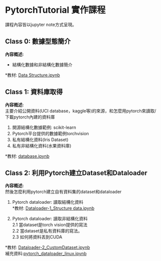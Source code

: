 # PytorchTutorial 實作課程

課程內容皆以jupyter note方式呈現。

## Class 0: 數據型態簡介<br>
**內容概述:** <br>
- 結構化數據和非結構化數據簡介<br>

*教材: [Data Structure.ipynb](https://github.com/TommyHuang821/PytorchTutorial/blob/main/Code/00_Data%20Structure.ipynb) <br>

## Class 1: 資料庫取得 <br>
**內容概述:** <br>
主要介紹公開資料(UCI database，kaggle等)的來源，和怎麼用pytorch來讀取/下載pytorch內建的資料庫<br>
1. 開源結構化數據範例: scikit-learn
2. Pytorch平台提供的數據範例torchvision
3. 私有結構化資料(Iris Dataset)
4. 私有非結構化資料(水果資料庫)

*教材: [database.ipynb](https://github.com/TommyHuang821/PytorchTutorial/blob/main/Code/01_database.ipynb) <br>


## Class 2: 利用Pytorch建立Dataset和Dataloader<br>
**內容概述:** <br>
然後怎麼利用pytorch建立自有資料集的dataset和dataloader<br>

1. Pytorch dataloader: 讀取結構化資料<br>
*教材: [Dataloader-1_Structure data.ipynb](https://github.com/TommyHuang821/PytorchTutorial/blob/main/Code/02_Dataloader-1_Structure%20data.ipynb) <br>

2. Pytorch dataloader: 讀取非結構化資料<br>
 2.1 當dataset是torch vision提供的寫法<br>
 2.2 當dataset是私有資料庫的寫法。<br>
 2.3 如何將資料丟到CUDA<br>
 
*教材: [Dataloader-2_CustomDataset.ipynb](https://github.com/TommyHuang821/PytorchTutorial/blob/main/Code/02_Dataloader-2_CustomDataset.ipynb) <br>
   補充資料:[pytorch_dataloader_linux.ipynb](https://github.com/TommyHuang821/PytorchTutorial/blob/main/Code/02_pytorch_dataloader_linux.ipynb)

